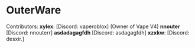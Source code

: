 # OuterWare
Contributors:
**xylex**: [Discord: vaperoblox] (Owner of Vape V4)
**nnouter** [Discord: nnouterr]
**asdadagagfdh** [Discord: asdagagfdh]
**xzxkw**: [Discord: desxir.]
